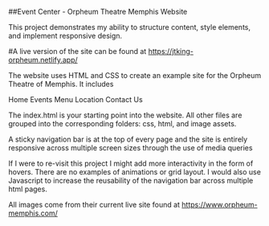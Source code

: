 ##Event Center - Orpheum Theatre Memphis Website

This project demonstrates my ability to structure content, style elements, and implement responsive design.

#A live version of the site can be found at https://jtking-orpheum.netlify.app/

The website uses HTML and CSS to create an example site for the Orpheum Theatre of Memphis. It includes

Home
Events
Menu
Location
Contact Us

The index.html is your starting point into the website. All other files are grouped into the corresponding folders: css, html, and image assets.

A sticky navigation bar is at the top of every page and the site is entirely responsive across multiple screen sizes through the use of media queries

If I were to re-visit this project I might add more interactivity in the form of hovers. There are no examples of animations or grid layout. I would also use Javascript to increase the reusability of the navigation bar across multiple html pages.

All images come from their current live site found at https://www.orpheum-memphis.com/